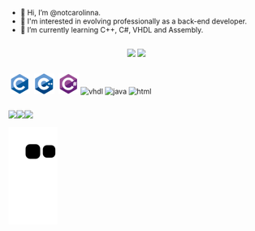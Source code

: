 - 👋 Hi, I’m @notcarolinna.
- 👀 I'm interested in evolving professionally as a back-end developer.
- 🌱 I’m currently learning C++, C#, VHDL and Assembly.

### 




##

<div align="center">

  <img height="150cm" src="https://github-readme-stats.vercel.app/api?username=notcarolinna&show_icons=true&theme=jolly"/>
<img height="150em" src="https://github-readme-stats.vercel.app/api/top-langs/?username=notcarolinna&layout=compact&langs_count=7&theme=jolly"/>
</div>

  
 ##

<img src="https://raw.githubusercontent.com/devicons/devicon/master/icons/c/c-original.svg" alt="C" widtf="40" height="40" style="max-width:100%;margin: 0 2px;"></img>
<img src="https://raw.githubusercontent.com/devicons/devicon/master/icons/cplusplus/cplusplus-original.svg" alt="Cpp" widtf="40" height="40" style="max-width:100%;margin: 0 2px;"></img>
<img src="https://raw.githubusercontent.com/devicons/devicon/master/icons/csharp/csharp-original.svg" alt="C#" widtf="40" height="40" style="max-width:100%;margin: 0 2px;"></img><img src="https://cdn.icon-icons.com/icons2/2107/PNG/512/file_type_vhdl_icon_130091.png" alt="vhdl" widtf="40" height="40" style="max-width:100%;margin: 0 2px;"/></img><img src="https://cdn.jsdelivr.net/gh/devicons/devicon/icons/java/java-plain.svg" alt="java" widtf="40" height="40" style="max-width:100%;margin: 0 2px;"/></img><img src="https://cdn.jsdelivr.net/gh/devicons/devicon/icons/html5/html5-original.svg" alt="html" widtf="40" height="40" style="max-width:100%;margin: 0 2px;"></img>

##

 <a href="https://instagram.com/notcarolinna" target="_blank"><img src="https://img.shields.io/badge/-Instagram-%23E4405F?style=for-the-badge&logo=instagram&logoColor=white" target="_blank"></a><a href = "mailto:notcarolinna@gmail.com"><img src="https://img.shields.io/badge/-Gmail-%23333?style=for-the-badge&logo=gmail&logoColor=white" target="_blank"></a><a href="https://www.twitch.tv/notcarolinna" target="_blank"><img src="https://img.shields.io/badge/Twitch-9146FF?style=for-the-badge&logo=twitch&logoColor=white" target="_blank"></a>

 
  ![Snake animation](https://github.com/rafaballerini/rafaballerini/blob/output/github-contribution-grid-snake.svg)
 
</div>
